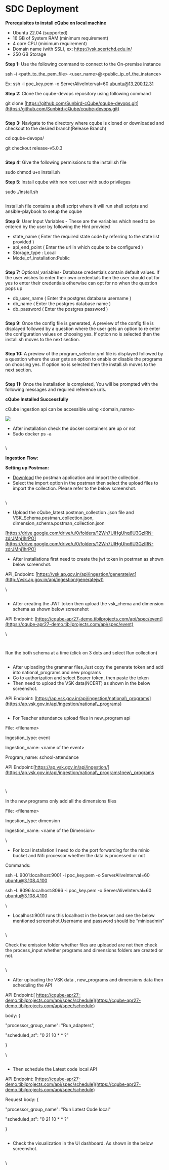# SDC Deployment

**Prerequisites to install cQube on local machine**

* Ubuntu 22.04 (supported)&#x20;
* &#x20;16 GB of System RAM (minimum requirement)
* &#x20;4 core CPU (minimum requirement)
* &#x20;Domain name (with SSL), ex: https://vsk.scertchd.edu.in/
* &#x20;250 GB Storage



**Step 1:** Use the following command to connect to the On-premise instance

&#x20; ssh -i \<path\_to\_the\_pem\_file> \<user\_name>@\<public\_ip\_of\_the\_instance>

Ex: ssh -i poc\_key.pem -o ServerAliveInterval=60 ubuntu@13.200.12.31&#x20;

**Step 2:** Clone the cqube-devops repository using following command

git clone [https://github.com/Sunbird-cQube/cqube-devops.git](https://github.com/Sunbird-cQube/cqube-devops.git)    &#x20;

<figure><img src="https://lh4.googleusercontent.com/X52JlR-8CHhXM6tS3-6VdVoNvx1kFYrYp1iOH-3BDb1MQet3e52fuaWz73lmq7lTv7VA8S504QtwuRYT2KP9GOli5pBgqg_uybfnB2WXrl0MylbIABtMbA5Rj7m2CInqDrKsESBMFs7k3HMyZj3FZUQ" alt=""><figcaption></figcaption></figure>

**Step 3:** Navigate to the directory where cqube is cloned or downloaded and checkout to the desired branch(Release Branch)

&#x20;                        cd cqube-devops/&#x20;

&#x20;                        git checkout release-v5.0.3

<figure><img src="https://lh6.googleusercontent.com/qrWu_KUQD_INTnbYVwdmkf0wTOp-8JU_Px7HG7mF9L0wXoYSFIV3rLuqUZHOXIXC3szTIeHfWJR78lJ6TJ-7IfeSL3XVprq1iKrXQBoHzSsblc8dyVNheewBHALLrUWNoOcMV9YOh6TMvVpcxjGzdzs" alt=""><figcaption></figcaption></figure>

**Step 4:** Give the following permissions to the install.sh file

&#x20;                     sudo chmod u+x install.sh

**Step 5**: Install cqube with non root user with sudo privileges

&#x20;                      sudo ./install.sh

<figure><img src="https://lh5.googleusercontent.com/Jh1CYo-4uLdX8D7Q8W568pt0j1WfCVS2i4QSYoJGLRR46ayBoJOyBpy-doSFptu6aY71cr1pirNwDvcNwsbF6R-Bwrs4RpWMYaJNZx65-uIEcb2uYxwynGUOOSzbbzsnwlXmXQXOi0tn9wrpFzNiVVw" alt=""><figcaption></figcaption></figure>

Install.sh file contains a shell script where it will run shell scripts and ansible-playbook to setup the cqube

**Step 6:** User Input Variables - These are the variables which need to be entered by the user by following the Hint provided

* state\_name ( Enter the required state code by referring to the state list provided )
* api\_end\_point ( Enter the url in which cqube to be configured )
* Storage\_type : Local
* Mode\_of\_installation:Public

<figure><img src="https://lh3.googleusercontent.com/W7_14Vemxb6bR3BaeM8C_BNkRtFkF0jnNuniNoZLkc3qZ7Qqk25kyu7EUb_zGQjPLGyJaCXe-opdy_cx1FzoEH4m_jgfRSCPiMBk-Y1rCbKT1MgLLF1DQQ1je1RSzBItYmSVC_gnNPioZNuJIDzXa8c" alt=""><figcaption></figcaption></figure>

**Step 7:** Optional\_variables- Database credentials contain default values. If the user wishes to enter their own credentials then the user should opt for yes to enter their credentials otherwise can opt for no when the question pops up

* db\_user\_name ( Enter the postgres database username )&#x20;
* db\_name ( Enter the postgres database name )
* db\_password ( Enter the postgres password )

<figure><img src="https://lh3.googleusercontent.com/yPdv1InlwQSeBLFvpk3nU142SDqUWBbbXVnuxsyoLS2ZPW4nuiK_nVjCQhaETriLPLSVO5a6xOhPOqzCZlXlOuyQ-RAV-D7iqexGNmLmMoDNcZ2xuZMChUMnU5sobxTdGVYzWOlqYAZQwTBrSifS-0w" alt=""><figcaption></figcaption></figure>

**Step 9:** Once the config file is generated, A preview of the config file is displayed followed by a question where the user gets an option to re enter the configuration values on choosing yes. If option no is selected then the install.sh moves to the next section.

<figure><img src="https://lh5.googleusercontent.com/cz6qWjUlnq1saUOmIfJ3YOIk_qlpVAaioKZz4uBfbnyqL5eTyO_ngvMbxWNBuUcnmgIdawUTIHciBEcihkqTI8oyhonxc_jqcoRVxeLJpxttvO5ZsIS9czcTj_y-rPLBvfcUVN7RmILsIs_aFVY4u1Y" alt=""><figcaption></figcaption></figure>

**Step 10:**  A preview of the program\_selector.yml file is displayed followed by a question where the user gets an option to enable or disable the programs on choosing yes. If option no is selected then the install.sh moves to the next section.

<figure><img src="https://lh5.googleusercontent.com/HZzHVxys7UZNteVaHMZtfWiQQRWM-cB1M7bVriM6iLGY8sItQ_J1tgHcSV_-cnk5aXZNLSPEXqIqmJsOkiCKtQGgBRO9VZN87gJoRzZYmL11NStMo9FvnD_7L6FPzdM59LgXml0JsoeZxPxn8UOUKgY" alt=""><figcaption></figcaption></figure>

**Step 11:** Once the installation is completed, You will be prompted with the following messages and required reference urls.

&#x20;                                **cQube Installed Successfully**

cQube ingestion api can be accessible using \<domain\_name>

![](https://lh6.googleusercontent.com/Cok1IhMdZP9\_W\_VHJICNKw3-IpoylOhbPX7szrNpsjQnyjQ3MCHeheW-C3v6rEqG9lNF76z4YbUkRH2OVvv5ZxZ8MoimcgwHxbvO7MomcfKtgJeWMM3HxIyYXPzTmvGEwlEh-khDdKrFoE1Mx91dzvc)

* After installation check the docker containers are up or not
* Sudo docker ps -a

<figure><img src="https://lh4.googleusercontent.com/4xjtHlzOmazq0NFGcHIPnoU89iBx7Ot-9XJRJDOUE-gzDN9fmYs6UrGvnVtIsl18UppFpAvszSNQvCxuhTe1k_KsNgeiSxZVfiRfit-4EBMHqf3reCj5JLfoRi57Sx6DqU65FDyU8FBqJIBwXXI7Km8" alt=""><figcaption></figcaption></figure>

\


**Ingestion Flow:**

**Setting up Postman:**

* [Download](https://www.postman.com/downloads/) the postman application and import the collection.
* Select the import option in the postman then select the upload files to import the collection. Please refer to the below screenshot.

<figure><img src="https://lh5.googleusercontent.com/shstpTN_4dDXd52QmDBAcq28Yxse_Odv7BubT144Zk0cBRe5tGcL-1e_LsNdMucjFmt9RrzAJ1vMUOZSpMaIsHM4tyyBREtYPp0qiIFxqiAtEpUDsnS4g-TjupIel93W2NrfFXIBrp5Z3tJt2_IbElY" alt=""><figcaption></figcaption></figure>

\


* Upload the cQube\_latest.postman\_collection .json file and VSK\_Schema.postman\_collection.json, dimension\_schema.postman\_collection.json

[https://drive.google.com/drive/u/0/folders/12Wn7UIHgUhq6U3GzlRN-zdrJMnj1hrPO](https://drive.google.com/drive/u/0/folders/12Wn7UIHgUhq6U3GzlRN-zdrJMnj1hrPO)

* After installations first need to create the jwt token in postman as shown below screenshot.

API\_Endpoint: [https://vsk.ap.gov.in/api/ingestion/generatejwt](http://vsk.ap.gov.in/api/ingestion/generatejwt)

\


<figure><img src="https://lh4.googleusercontent.com/NMVlBi1wLPlHkbhY4ZJ7FwBP5RYz4LE6uCPRLiHsmgGaK4lU46pfglmJ7xwVR0qhMkcTOZnJnNheXqCHit8CD7PBialysjR3huVWEvxlvudcyPVaNP_riwbYqgEJAKN9IMjtNfn6miTK-z0ia0Ew8Ow" alt=""><figcaption></figcaption></figure>

* After creating the JWT token then upload the vsk\_chema and dimension schema as shown below screenshot

&#x20;API Endpoint: [https://cqube-apr27-demo.tibilprojects.com/api/spec/event](https://cqube-apr27-demo.tibilprojects.com/api/spec/event)

\


<figure><img src="https://lh4.googleusercontent.com/0N31t0spESEIc25_-wMZaFK0rwBPPldxPzAZLEmaUa5pNaVjSNhVOMeWM13yc-SVuMiSVEn16txOSPI33ars_gOfYC5OTpSCLWW9OVT5TBvSyx7fAJUhiJnTkYEFNDNsIR9Muvn3E1StK0WPSZhIGjQ" alt=""><figcaption></figcaption></figure>

<figure><img src="https://lh4.googleusercontent.com/ATnwtWU2uPq3pWwAWw_X9lp41fFwkLZd0ao5xV5EObAqyXDg64K0t9fmacfrpFltg0nK6KJxttcH-hIRZ3XLfsvQEbwP2vVku_1D5_gwqkIL7Ydp_lgCrpEaSfKuf9z1dI8PJjJlE9NgeaDWq4kyi20" alt=""><figcaption></figcaption></figure>

Run the both schema at a time (click on 3 dots and select Run collection)

<figure><img src="https://lh3.googleusercontent.com/9f-iHnzbSl9_08Pj_M4gMNhPeT2HWPYbjG2lhqtTmTBuFTgoX0r-z2s1yoqyYJ5nncXJsImE-_fc3XJelcNg9Ygn3P5bWF_3fNOPZ7_R1CwTP6RWQaCWoCMoF8dAQ-UAnSXwoqqegCjjbynz3GBhCJ0" alt=""><figcaption></figcaption></figure>

* After uploading the grammar files,Just copy the generate token and add into national\_programs and new programs
* Go to authorization and select Bearer token, then paste the token&#x20;
* Then need to upload the VSK data(NCERT) as shown in the below screenshot.

&#x20;           API Endpoint: [https://ap.vsk.gov.in/api/ingestion/national\_programs](https://ap.vsk.gov.in/api/ingestion/national\_programs)

<figure><img src="https://lh5.googleusercontent.com/spTqFXpUE-2TlndWphpzzFyryrrT_iFPZ0MxVCqvsTY7fdCeLJdqLWj3Gkr8Sqzjw6e7oAgP6afFNLWgB6nN0CSO2S61A_w7Gl1cnH-pG3sHvpoQ0Hlx_AlFcWBq1ZhISUiaUBHvNwh8gybgtEablfw" alt=""><figcaption></figcaption></figure>

* For Teacher attendance upload files in new\_program api

File: \<filename>

Ingestion\_type: event

Ingestion\_name: \<name of the event>

Program\_name: school-attendance

&#x20;         API Endpoint:[https://ap.vsk.gov.in/api/ingestion/](https://ap.vsk.gov.in/api/ingestion/national\_programs)new\_programs

<figure><img src="https://lh3.googleusercontent.com/r2BXSTIV9Ap041Dfzt_IC4FGVF1j5bSisCV-eKkDNXmMfnOgJkhfkL3CVmyZXZcGQRIM1DRp7gD2gRIneoZVKLr-szQczWXsYISpkGKMu0nTOuyPaitT2BzoCoJcOXEB13h9VqdwIdd6WKHT973Kf0k" alt=""><figcaption></figcaption></figure>

<figure><img src="https://lh4.googleusercontent.com/4iEgX1o83a-iuu1rGB7ylF3aF_6W6Er_bS8sUDVUmvwOd2w1VyxobzyHZa6u0JcBjTXeAg83DrApBwSNOWYXZ9gQ5O7DwM9HefiANjys42WiSyOHZgHfOITRzaR11B0oCxXMfRre8R68O8GLzIvZR04" alt=""><figcaption></figcaption></figure>

\


In the new programs only add all the dimensions files

File: \<filename>

Ingestion\_type: dimension

Ingestion\_name: \<name of the Dimension>

\


* For local installation I need to do the port forwarding for the minio bucket and Nifi processor whether the data is processed or not&#x20;

Commands:&#x20;

ssh -L 9001:localhost:9001 -i poc\_key.pem -o ServerAliveInterval=60 ubuntu@3.108.4.100

ssh -L 8096:localhost:8096 -i poc\_key.pem -o ServerAliveInterval=60 ubuntu@3.108.4.100

\


* Localhost:9001 runs this localhost in the browser and see the below mentioned screenshot.Username and password should be “minioadmin”

<figure><img src="https://lh5.googleusercontent.com/TQkdLn49_RlIwbGAJDp2zuLuryjCBKoHOc_3p4KS9mbdvDGeC9CBwxxuyjdv3ZKZLeY8GmmPQvE6wY6hpb4KnG2-aK1qzIOl2ksIQjOpvpS_CwaKhkfWRRG_nGZuQRfyRLy809eVywKzYSKkXFRbgog" alt=""><figcaption></figcaption></figure>

\


Check the emission folder whether files are uploaded are not then check the process\_input whether programs and dimensions folders are created or not.

<figure><img src="https://lh3.googleusercontent.com/45DIU1Fq3QoXZskFnT6EYtSq9gAvXhRMC2Rcg-RaivqUU-YVzZBapd9lIuOd1aPg9I0JpQ4CuwuDEF7mY8b0fE9291vB4CMbHPopNLk_dVRiXzWJetRYrZ6Dui43kqVDAp0QyUoMIQw8AvMZeG0J_X8" alt=""><figcaption></figcaption></figure>

\


* &#x20;After uploading the VSK data , new\_programs and dimensions data then scheduling the API

&#x20;       API Endpoint:[ https://cqube-apr27-demo.tibilprojects.com/api/spec/schedule](https://cqube-apr27-demo.tibilprojects.com/api/spec/schedule)

body: {

&#x20;                "processor\_group\_name": "Run\_adapters",

&#x20;                "scheduled\_at": "0 21 10 \* \* ?"

&#x20;             }

\


<figure><img src="https://lh4.googleusercontent.com/HRoKH3f2YMmrdh33vjcXHLetWL3CZ7UVwnVEGYOrgWi7zrpCfeIa7n_CZwcLcY9V7ygGlSWpUK3vprRAWmmEpwUUi0Ku8qkn8qak13WxIYWgXH1dACcNoCjYGjc2kTpXpotbtGtAIAb8jRgts6bPIDI" alt=""><figcaption></figcaption></figure>

* &#x20;Then schedule the Latest code local API

&#x20;           API Endpoint: [https://cqube-apr27-demo.tibilprojects.com/api/spec/schedule](https://cqube-apr27-demo.tibilprojects.com/api/spec/schedule)

&#x20;           Request body: {

&#x20;                                      "processor\_group\_name": "Run Latest Code local"

&#x20;                                      "scheduled\_at": "0 21 10 \* \* ?"

&#x20;                                    }

&#x20;        &#x20;

<figure><img src="https://lh4.googleusercontent.com/qVctDoTOkYItbEwtTejosLnHrYy6l9yrseZ2-KsjzXXIKUYQEr6FDbUU1BrZCAzejueSfBHeuscN_PM6vCJdBoEJCMx4bUsuMzmDizH2AwfzkzYfn_UWOiPDsHPT3RzEMACCTLxy_2T1rYWpN1MywOg" alt=""><figcaption></figcaption></figure>

&#x20;            &#x20;

* Check the visualization in the UI dashboard. As shown in the below screenshot.

<figure><img src="https://lh6.googleusercontent.com/Dr4YH8ZmNBBQHdcNYVkJ1uYxrgR9czAsz3UTXiVUeCiJ2F-hkTW9ETBzXcO0gZd64htnOMlxwcmyXROp5hf40P2ZGEyoESE82_0G2Nmo2tUbm_WCckj6boXsMgtOn8p0Y27xeHcswCEiCO077x2431U" alt=""><figcaption></figcaption></figure>

\
